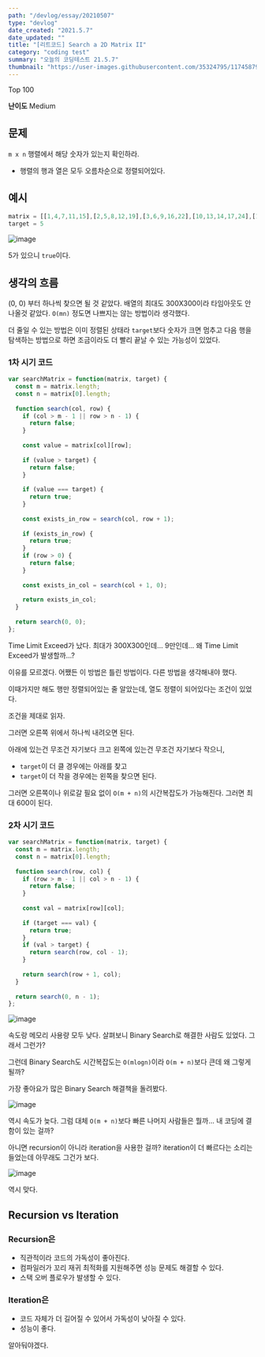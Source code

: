 ```yaml
---
path: "/devlog/essay/20210507"
type: "devlog"
date_created: "2021.5.7"
date_updated: ""
title: "[리트코드] Search a 2D Matrix II"
category: "coding test"
summary: "오늘의 코딩테스트 21.5.7"
thumbnail: "https://user-images.githubusercontent.com/35324795/117458798-a3e2e800-af85-11eb-9c2a-6929d7e36256.png"
---
```

Top 100

**난이도** Medium

## 문제
`m x n` 행렬에서 해당 숫자가 있는지 확인하라.

* 행렬의 행과 열은 모두 오름차순으로 정렬되어있다.

## 예시
```js
matrix = [[1,4,7,11,15],[2,5,8,12,19],[3,6,9,16,22],[10,13,14,17,24],[18,21,23,26,30]]
target = 5
```

![image](https://user-images.githubusercontent.com/35324795/117458818-a8a79c00-af85-11eb-8c62-c3fcb13b760b.png)

5가 있으니 `true`이다.

## 생각의 흐름

(0, 0) 부터 하나씩 찾으면 될 것 같았다. 배열의 최대도 300X300이라 타임아웃도 안나올것 같았다. `O(mn)` 정도면 나쁘지는 않는 방법이라 생각했다.

더 줄일 수 있는 방법은 이미 정렬된 상태라 `target`보다 숫자가 크면 멈추고 다음 행을 탐색하는 방법으로 하면 조금이라도 더 빨리 끝날 수 있는 가능성이 있었다.

### 1차 시기 코드
```js
var searchMatrix = function(matrix, target) {
  const m = matrix.length;
  const n = matrix[0].length;
  
  function search(col, row) {
    if (col > m - 1 || row > n - 1) {
      return false;
    }
    
    const value = matrix[col][row];
    
    if (value > target) {
      return false;
    }
    
    if (value === target) {
      return true;
    }
    
    const exists_in_row = search(col, row + 1);
    
    if (exists_in_row) {
      return true;
    }
    if (row > 0) {
      return false;
    }
    
    const exists_in_col = search(col + 1, 0);
    
    return exists_in_col;
  }
  
  return search(0, 0);
};
```

Time Limit Exceed가 났다. 최대가 300X300인데... 9만인데... 왜 Time Limit Exceed가 발생할까...?

이유를 모르겠다. 어쨌든 이 방법은 틀린 방법이다. 다른 방법을 생각해내야 했다.

이때가지만 해도 행만 정렬되어있는 줄 알았는데, 열도 정렬이 되어있다는 조건이 있었다.

조건을 제대로 읽자.

그러면 오른쪽 위에서 하나씩 내려오면 된다.

아래에 있는건 무조건 자기보다 크고 왼쪽에 있는건 무조건 자기보다 작으니, 

* `target`이 더 클 경우에는 아래를 찾고
* `target`이 더 작을 경우에는 왼쪽을 찾으면 된다.

그러면 오른쪽이나 위로갈 필요 없이 `O(m + n)`의 시간복잡도가 가능해진다. 그러면 최대 600이 된다.

### 2차 시기 코드

```js
var searchMatrix = function(matrix, target) {
  const m = matrix.length;
  const n = matrix[0].length;
  
  function search(row, col) {
    if (row > m - 1 || col > n - 1) {
      return false;
    }
    
    const val = matrix[row][col];
    
    if (target === val) {
      return true;
    }
    if (val > target) {
      return search(row, col - 1);
    }
    
    return search(row + 1, col);
  }
  
  return search(0, n - 1);
};
```

![image](https://user-images.githubusercontent.com/35324795/117459002-dbea2b00-af85-11eb-9a2b-45c730ee7052.png)

속도랑 메모리 사용량 모두 낮다. 살펴보니 Binary Search로 해결한 사람도 있었다. 그래서 그런가?

그런데 Binary Search도 시간복잡도는 `O(mlogn)`이라 `O(m + n)`보다 큰데 왜 그렇게 될까?

가장 좋아요가 많은 Binary Search 해결책을 돌려봤다.

![image](https://user-images.githubusercontent.com/35324795/117460640-b100d680-af87-11eb-8800-0a05f80d83de.png)

역시 속도가 늦다. 그럼 대체 `O(m + n)`보다 빠른 나머지 사람들은 뭘까... 내 코딩에 결함이 있는 걸까?

아니면 recursion이 아니라 iteration을 사용한 걸까? iteration이 더 빠르다는 소리는 들었는데 아무래도 그건가 보다.

![image](https://user-images.githubusercontent.com/35324795/117460882-f1605480-af87-11eb-8f6a-95dfd9105643.png)

역시 맞다.

## Recursion vs Iteration

### Recursion은 

* 직관적이라 코드의 가독성이 좋아진다.
* 컴파일러가 꼬리 재귀 최적화를 지원해주면 성능 문제도 해결할 수 있다.
* 스택 오버 플로우가 발생할 수 있다.

### Iteration은

* 코드 자체가 더 길어질 수 있어서 가독성이 낮아질 수 있다.
* 성능이 좋다.

알아둬야겠다.
